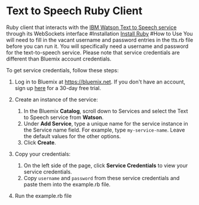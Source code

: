 # Text to Speech Ruby Client
Ruby client that interacts with the [IBM Watson Text to Speech service](http://www.ibm.com/smarterplanet/us/en/ibmwatson/developercloud/text-to-speech.html) through its WebSockets interface
#Installation
[Install Ruby](https://www.ruby-lang.org/en/documentation/installation/)
#How to Use
You will need to fill in the vacant username and password entries in the tts.rb file before you can run it. You will specifically need a username and password for the text-to-speech service. Please note that service credentials are different than Bluemix account credentials.

To get service credentials, follow these steps:
 1. Log in to Bluemix at https://bluemix.net. If you don't have an account, sign up [here](https://console.ng.bluemix.net/registration/) for a 30-day free trial.

 2. Create an instance of the service:
     1. In the Bluemix **Catalog**, scroll down to Services and select the Text to Speech service from **Watson**.
     2. Under **Add Service**, type a unique name for the service instance in the Service name field. For example, type `my-service-name`. Leave the default values for the other options.
     3. Click **Create**.

 3. Copy your credentials:
     1. On the left side of the page, click **Service Credentials** to view your service credentials.
     2. Copy `username` and `password` from these service credentials and paste them into the example.rb file.
     
 4. Run the example.rb file

